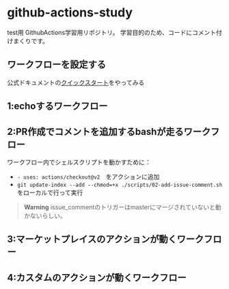 # github-actions-study
test用
GithubActions学習用リポジトリ。
学習目的のため、コードにコメント付けまくりです。



## ワークフローを設定する
公式ドキュメントの[クイックスタート](https://docs.github.com/ja/actions/learn-github-actions/understanding-github-actions)をやってみる


## 1:echoするワークフロー

## 2:PR作成でコメントを追加するbashが走るワークフロー
ワークフロー内でシェルスクリプトを動かすために：
 - `- uses: actions/checkout@v2`　をアクションに追加
 - `git update-index --add --chmod=+x ./scripts/02-add-issue-comment.sh`をローカルで行って実行
 

> **Warning**
> issue_commentのトリガーはmasterにマージされていないと動かないらしい。

## 3:マーケットプレイスのアクションが動くワークフロー

## 4:カスタムのアクションが動くワークフロー

